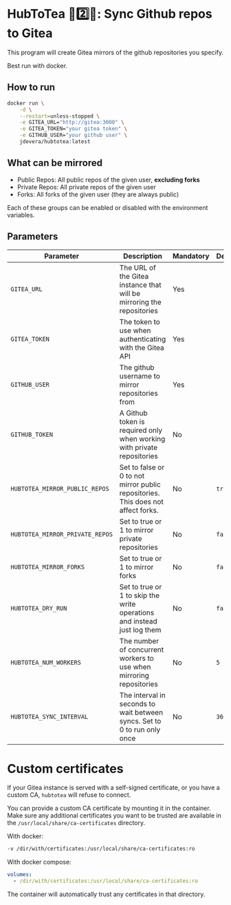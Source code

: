 # HubToTea 🐙2️⃣🍵: Sync Github repos to Gitea

This program will create Gitea mirrors of the github repositories you specify.

Best run with docker.

## How to run

```bash
docker run \
    -d \
    --restart=unless-stopped \
    -e GITEA_URL="http://gitea:3000" \
    -e GITEA_TOKEN="your gitea token" \
    -e GITHUB_USER="your github user" \
    jdevera/hubtotea:latest
```

## What can be mirrored

- Public Repos: All public repos of the given user, **excluding forks**
- Private Repos: All private repos of the given user
- Forks: All forks of the given user (they are always public)

Each of these groups can be enabled or disabled with the environment variables.

## Parameters

| Parameter                       | Description                                                                      | Mandatory | Default |
|---------------------------------|----------------------------------------------------------------------------------|-----------|---------|
| `GITEA_URL`                     | The URL of the Gitea instance that will be mirroring the repositories            | Yes       |         |
| `GITEA_TOKEN`                   | The token to use when authenticating with the Gitea API                          | Yes       |         |
| `GITHUB_USER`                   | The github username to mirror repositories from                                  | Yes       |         |
| `GITHUB_TOKEN`                  | A Github token is required only when working with private repositories           | No        |         |
| `HUBTOTEA_MIRROR_PUBLIC_REPOS`  | Set to false or 0 to not mirror public repositories. This does not affect forks. | No        | `true`  |
| `HUBTOTEA_MIRROR_PRIVATE_REPOS` | Set to true or 1 to mirror private repositories                                  | No        | `false` |
| `HUBTOTEA_MIRROR_FORKS`         | Set to true or 1 to mirror forks                                                 | No        | `false` |
| `HUBTOTEA_DRY_RUN`              | Set to true or 1 to skip the write operations and instead just log them          | No        | `false` |
| `HUBTOTEA_NUM_WORKERS`          | The number of concurrent workers to use when mirroring repositories              | No        | `5`     |
| `HUBTOTEA_SYNC_INTERVAL`        | The interval in seconds to wait between syncs. Set to 0 to run only once         | No        | `3600`  |


# Custom certificates

If your Gitea instance is served with a self-signed certificate, or you have a custom CA, `hubtotea` will refuse to connect.

You can provide a custom CA certificate by mounting it in the container. Make sure any additional certificates you want to be trusted are available in the `/usr/local/share/ca-certificates` directory.

With docker:
```bash
-v /dir/with/certificates:/usr/local/share/ca-certificates:ro
```

With docker compose:

```yaml
volumes:
  - /dir/with/certificates:/usr/local/share/ca-certificates:ro
```

The container will automatically trust any certificates in that directory.
